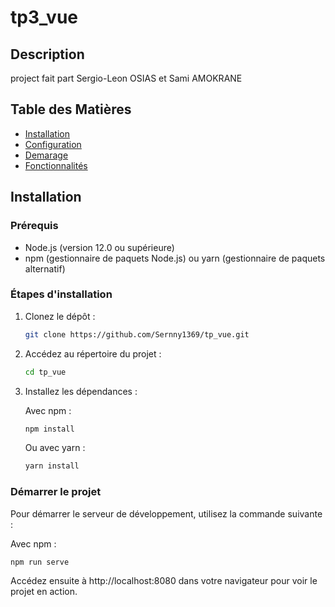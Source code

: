 # tp3_vue

## Description

project fait part Sergio-Leon OSIAS et Sami AMOKRANE
## Table des Matières

- [Installation](#installation)
- [Configuration](#configuration)
- [Demarage](#Demarage)
- [Fonctionnalités](#fonctionnalités)


## Installation

### Prérequis

- Node.js (version 12.0 ou supérieure)
- npm (gestionnaire de paquets Node.js) ou yarn (gestionnaire de paquets alternatif)

### Étapes d'installation

1. Clonez le dépôt :

    ```bash
    git clone https://github.com/Sernny1369/tp_vue.git
    ```

2. Accédez au répertoire du projet :

    ```bash
    cd tp_vue
    ```

3. Installez les dépendances :

    Avec npm :

    ```bash
    npm install
    ```

    Ou avec yarn :

    ```bash
    yarn install
    ```

### Démarrer le projet

Pour démarrer le serveur de développement, utilisez la commande suivante :

Avec npm :

```bash
npm run serve
```

Accédez ensuite à http://localhost:8080 dans votre navigateur pour voir le projet en action.
